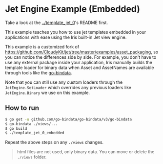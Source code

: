 # Jet Engine Example (Embedded)

Take a look at the [../template_jet_0](../template_jet_0)'s README first.

This example teaches you how to use jet templates embedded in your applications with ease using the Iris built-in Jet view engine.

This example is a customized fork of https://github.com/CloudyKit/jet/tree/master/examples/asset_packaging, so you can
notice the differences side by side. For example, you don't have to use any external package inside your application,
Iris manually builds the template loader for binary data when Asset and AssetNames are available through tools like the [go-bindata](github.com/go-bindata/go-bindata).

Note that you can still use any custom loaders through the `JetEngine.SetLoader`
which overrides any previous loaders like `JetEngine.Binary` we use on this example.

## How to run

```sh
$ go get -u github.com/go-bindata/go-bindata/v3/go-bindata
$ go-bindata ./views/...
$ go build
$ ./template_jet_0_embedded
```

Repeat the above steps on any `./views` changes.

> html files are not used, only binary data. You can move or delete the `./views` folder.
